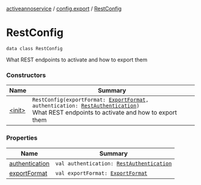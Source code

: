 [activeannoservice](../../index.md) / [config.export](../index.md) / [RestConfig](./index.md)

# RestConfig

`data class RestConfig`

What REST endpoints to activate and how to export them

### Constructors

| Name | Summary |
|---|---|
| [&lt;init&gt;](-init-.md) | `RestConfig(exportFormat: `[`ExportFormat`](../-export-format/index.md)`, authentication: `[`RestAuthentication`](../-rest-authentication/index.md)`)`<br>What REST endpoints to activate and how to export them |

### Properties

| Name | Summary |
|---|---|
| [authentication](authentication.md) | `val authentication: `[`RestAuthentication`](../-rest-authentication/index.md) |
| [exportFormat](export-format.md) | `val exportFormat: `[`ExportFormat`](../-export-format/index.md) |
